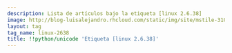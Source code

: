 ```yaml
---
description: Lista de artículos bajo la etiqueta [linux 2.6.38]
image: http://blog-luisalejandro.rhcloud.com/static/img/site/mstile-310x310.png
layout: tag
tag_name: linux-2638
title: !!python/unicode 'Etiqueta [linux 2.6.38]'
---
```

